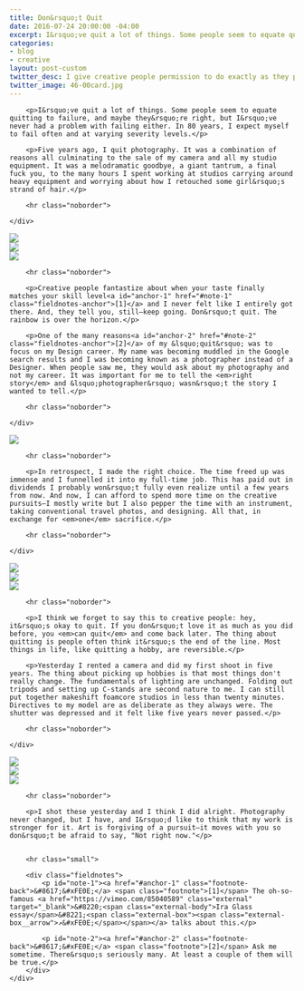 ```yaml
---
title: Don&rsquo;t Quit
date: 2016-07-24 20:00:00 -04:00
excerpt: I&rsquo;ve quit a lot of things. Some people seem to equate quitting to failure, and maybe they&rsquo;re right...
categories:
- blog
- creative
layout: post-custom
twitter_desc: I give creative people permission to do exactly as they please.
twitter_image: 46-00card.jpg
---
```


<div class="grid grid--full">
    <div class="grid__item push--one--one-tenth one--eight-tenths push--three--two-tenths three--six-tenths">

        <p>I&rsquo;ve quit a lot of things. Some people seem to equate quitting to failure, and maybe they&rsquo;re right, but I&rsquo;ve never had a problem with failing either. In 80 years, I expect myself to fail often and at varying severity levels.</p>

        <p>Five years ago, I quit photography. It was a combination of reasons all culminating to the sale of my camera and all my studio equipment. It was a melodramatic goodbye, a giant tantrum, a final fuck you, to the many hours I spent working at studios carrying around heavy equipment and worrying about how I retouched some girl&rsquo;s strand of hair.</p>

        <hr class="noborder">

    </div>
</div>

<div class="grid">
    <div class="grid__item one--one-third">
        <img src="http://helentran.com/img/post/42-01.jpg">
    </div>
    <div class="grid__item one--one-third">
        <img src="http://helentran.com/img/post/42-02.jpg">
    </div>
    <div class="grid__item one--one-third">
        <img src="http://helentran.com/img/post/42-03.jpg">
    </div>
</div>

<div class="grid grid--full">
    <div class="grid__item push--one--one-tenth one--eight-tenths push--three--two-tenths three--six-tenths">

        <hr class="noborder">

        <p>Creative people fantastize about when your taste finally matches your skill level<a id="anchor-1" href="#note-1" class="fieldnotes-anchor">[1]</a> and I never felt like I entirely got there. And, they tell you, still–keep going. Don&rsquo;t quit. The rainbow is over the horizon.</p>

        <p>One of the many reasons<a id="anchor-2" href="#note-2" class="fieldnotes-anchor">[2]</a> of my &lsquo;quit&rsquo; was to focus on my Design career. My name was becoming muddled in the Google search results and I was becoming known as a photographer instead of a Designer. When people saw me, they would ask about my photography and not my career. It was important for me to tell the <em>right story</em> and &lsquo;photographer&rsquo; wasn&rsquo;t the story I wanted to tell.</p>

        <hr class="noborder">

    </div>
</div>

<div class="grid">
    <div class="grid__item push--one--one-eighth one--six-eighths">
        <img src="http://helentran.com/img/post/42-04.jpg">
    </div>
</div>

<div class="grid grid--full">
    <div class="grid__item push--one--one-tenth one--eight-tenths push--three--two-tenths three--six-tenths">

        <hr class="noborder">

        <p>In retrospect, I made the right choice. The time freed up was immense and I funnelled it into my full-time job. This has paid out in dividends I probably won&rsquo;t fully even realize until a few years from now. And now, I can afford to spend more time on the creative pursuits–I mostly write but I also pepper the time with an instrument, taking conventional travel photos, and designing. All that, in exchange for <em>one</em> sacrifice.</p>

        <hr class="noborder">

    </div>
</div>

<div class="grid">
    <div class="grid__item one--two-fifths">
        <img src="http://helentran.com/img/post/42-06.jpg">
    </div>
    <div class="grid__item one--one-fifth">
        <img src="http://helentran.com/img/post/42-07.jpg">
    </div>
    <div class="grid__item one--two-fifths">
        <img src="http://helentran.com/img/post/42-08.jpg">
    </div>
</div>

<div class="grid grid--full">
    <div class="grid__item push--one--one-tenth one--eight-tenths push--three--two-tenths three--six-tenths">

        <hr class="noborder">

        <p>I think we forget to say this to creative people: hey, it&rsquo;s okay to quit. If you don&rsquo;t love it as much as you did before, you <em>can quit</em> and come back later. The thing about quitting is people often think it&rsquo;s the end of the line. Most things in life, like quitting a hobby, are reversible.</p>

        <p>Yesterday I rented a camera and did my first shoot in five years. The thing about picking up hobbies is that most things don't really change. The fundamentals of lighting are unchanged. Folding out tripods and setting up C-stands are second nature to me. I can still put together makeshift foamcore studios in less than twenty minutes. Directives to my model are as deliberate as they always were. The shutter was depressed and it felt like five years never passed.</p>

        <hr class="noborder">

    </div>
</div>

<div class="grid">
    <div class="grid__item one--one-third">
        <img src="http://helentran.com/img/post/42-09a.jpg">
    </div>
    <div class="grid__item one--one-third">
        <img src="http://helentran.com/img/post/42-10.jpg">
    </div>
    <div class="grid__item one--one-third">
        <img src="http://helentran.com/img/post/42-09.jpg">
    </div>
</div>

<div class="grid grid--full">
    <div class="grid__item push--one--one-tenth one--eight-tenths push--three--two-tenths three--six-tenths">

        <hr class="noborder">

        <p>I shot these yesterday and I think I did alright. Photography never changed, but I have, and I&rsquo;d like to think that my work is stronger for it. Art is forgiving of a pursuit–it moves with you so don&rsquo;t be afraid to say, "Not right now."</p>


        <hr class="small">

        <div class="fieldnotes">
            <p id="note-1"><a href="#anchor-1" class="footnote-back">&#8617;&#xFE0E;</a> <span class="footnote">[1]</span> The oh-so-famous <a href="https://vimeo.com/85040589" class="external" target="_blank">&#8220;<span class="external-body">Ira Glass essay</span>&#8221;<span class="external-box"><span class="external-box__arrow">↗&#xFE0E;</span></span></a> talks about this.</p>

            <p id="note-2"><a href="#anchor-2" class="footnote-back">&#8617;&#xFE0E;</a> <span class="footnote">[2]</span> Ask me sometime. There&rsquo;s seriously many. At least a couple of them will be true.</p>
        </div>
    </div>
</div>
